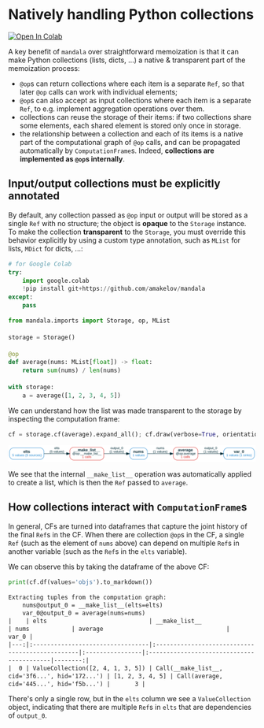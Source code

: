 # Natively handling Python collections
<a href="https://colab.research.google.com/github/amakelov/mandala/blob/master/docs_source/topics/05_collections.ipynb"> 
  <img src="https://colab.research.google.com/assets/colab-badge.svg" alt="Open In Colab"/> </a>

A key benefit of `mandala` over straightforward memoization is that it can make
Python collections (lists, dicts, ...) a native & transparent part of the
memoization process:

- `@op`s can return collections where each item is a separate `Ref`, so that
later `@op` calls can work with individual elements;
- `@op`s can also accept as input collections where each item is a separate
`Ref`, to e.g. implement aggregation operations over them.
- collections can reuse the storage of their items: if two collections share
some elements, each shared element is stored only once in storage.
- the relationship between a collection and each of its items is a native part
of the computational graph of `@op` calls, and can be propagated automatically
by `ComputationFrame`s. Indeed, **collections are implemented as `@op`s
internally**.

## Input/output collections must be explicitly annotated
By default, any collection passed as `@op` input or output will be stored as a
single `Ref` with no structure; the object is **opaque** to the `Storage`
instance. To make the collection **transparent** to the `Storage`, you must
override this behavior explicitly by using a custom type annotation, such as
`MList` for lists, `MDict` for dicts, ...:


```python
# for Google Colab
try:
    import google.colab
    !pip install git+https://github.com/amakelov/mandala
except:
    pass
```


```python
from mandala.imports import Storage, op, MList

storage = Storage()

@op
def average(nums: MList[float]) -> float:
    return sum(nums) / len(nums)

with storage:
    a = average([1, 2, 3, 4, 5])
```

We can understand how the list was made transparent to the storage by inspecting
the computation frame:


```python
cf = storage.cf(average).expand_all(); cf.draw(verbose=True, orientation='LR')
```


    
![svg](05_collections_files/05_collections_5_0.svg)
    


We see that the internal `__make_list__` operation was automatically applied to
create a list, which is then the `Ref` passed to `average`. 

## How collections interact with `ComputationFrame`s
In general, CFs are turned into dataframes that capture the joint history of the
final `Ref`s in the CF. When there are collection `@op`s in the CF, a single
`Ref` (such as the element of `nums` above) can depend on multiple `Ref`s in
another variable (such as the `Ref`s in the `elts` variable).

We can observe this by taking the dataframe of the above CF:


```python
print(cf.df(values='objs').to_markdown())
```

    Extracting tuples from the computation graph:
        nums@output_0 = __make_list__(elts=elts)
        var_0@output_0 = average(nums=nums)
    |    | elts                             | __make_list__                                   | nums            | average                                   |   var_0 |
    |---:|:---------------------------------|:------------------------------------------------|:----------------|:------------------------------------------|--------:|
    |  0 | ValueCollection([2, 4, 1, 3, 5]) | Call(__make_list__, cid='3f6...', hid='172...') | [1, 2, 3, 4, 5] | Call(average, cid='445...', hid='f5b...') |       3 |


There's only a single row, but in the `elts` column we see a `ValueCollection`
object, indicating that there are multiple `Ref`s in `elts` that are
dependencies of `output_0`.
